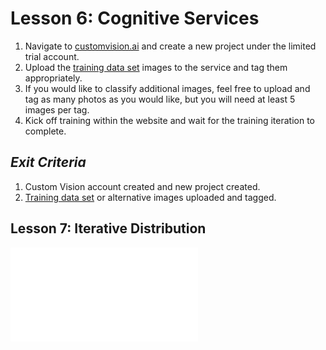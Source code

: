 # Lesson 6: Cognitive Services

1. Navigate to [customvision.ai](https://customvision.ai) and create a new project under the limited trial account.
2. Upload the [training data set](../Materials/TrainingSet) images to the service and tag them appropriately.
3. If you would like to classify additional images, feel free to upload and tag as many photos as you would like, but you will need at least 5 images per tag.
4. Kick off training within the website and wait for the training iteration to complete.


## _Exit Criteria_
1. Custom Vision account created and new project created.
2. [Training data set](../Materials/TrainingSet) or alternative images uploaded and tagged.

## Lesson 7: Iterative Distribution
![Continue](./7.md)